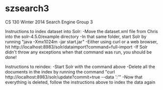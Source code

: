 szsearch3
=========

CS 130 Winter 2014 Search Engine Group 3

Instructions to index dataset into Solr:
    -Move the dataset.xml file from Chris into the solr-4.5.0/example directory
    -In that same folder, start Solr by running "java -Xmx1024m -jar start.jar"
    -Either using curl or a web browser, hit http://localhost:8983/solr/dataimport?command=full-import
    -If Solr didn't throw any exceptions when that command was run, you should be done!

Instructions to reindex:
    -Start Solr with the command above
    -Delete all the documents in the index by running the command "curl http://localhost:8983/solr/update?commit=true --data '<delete><query>*:*</query></delete>'"
    -Now that everything is deleted, follow the instructions above to index the data again
